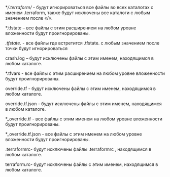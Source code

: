 **/.terraform/*  - будут игнорироваться все файлы во всех каталогах с именем .terraform, также будут исключены все каталоги с любым значением после «/».

*.tfstate – все файлы с этим расширением на любом уровне вложенности будут проигнорированы.

*.tfstate.* - все файлы где встретится .tfstate. с любым значением после точки будут игнорироваться

crash.log – будут исключены файлы с этим именем, находящимся в любом каталоге.

*.tfvars - все файлы с этим расширением на любом уровне вложенности будут проигнорированы.

override.tf - будут исключены файлы с этим именем, находящимся в любом каталоге.

override.tf.json - будут исключены файлы с этим именем, находящимся в любом каталоге.

*_override.tf - все файлы с этим именем на любом уровне вложенности будут проигнорированы.

*_override.tf.json - все файлы с этим именем на любом уровне вложенности будут проигнорированы.

.terraformrc- будут исключены файлы .terraformrc , находящимся в любом каталоге.

terraform.rc- будут исключены файлы с этим именем, находящимся в любом каталоге.

